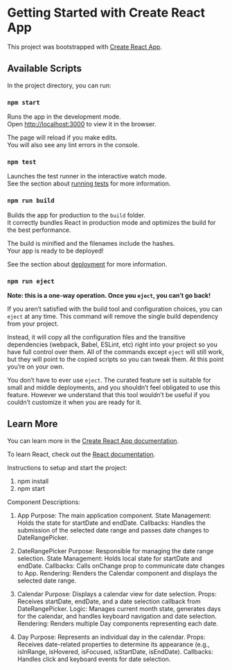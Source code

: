 # Getting Started with Create React App

This project was bootstrapped with [Create React App](https://github.com/facebook/create-react-app).

## Available Scripts

In the project directory, you can run:

### `npm start`

Runs the app in the development mode.\
Open [http://localhost:3000](http://localhost:3000) to view it in the browser.

The page will reload if you make edits.\
You will also see any lint errors in the console.

### `npm test`

Launches the test runner in the interactive watch mode.\
See the section about [running tests](https://facebook.github.io/create-react-app/docs/running-tests) for more information.

### `npm run build`

Builds the app for production to the `build` folder.\
It correctly bundles React in production mode and optimizes the build for the best performance.

The build is minified and the filenames include the hashes.\
Your app is ready to be deployed!

See the section about [deployment](https://facebook.github.io/create-react-app/docs/deployment) for more information.

### `npm run eject`

**Note: this is a one-way operation. Once you `eject`, you can’t go back!**

If you aren’t satisfied with the build tool and configuration choices, you can `eject` at any time. This command will remove the single build dependency from your project.

Instead, it will copy all the configuration files and the transitive dependencies (webpack, Babel, ESLint, etc) right into your project so you have full control over them. All of the commands except `eject` will still work, but they will point to the copied scripts so you can tweak them. At this point you’re on your own.

You don’t have to ever use `eject`. The curated feature set is suitable for small and middle deployments, and you shouldn’t feel obligated to use this feature. However we understand that this tool wouldn’t be useful if you couldn’t customize it when you are ready for it.

## Learn More

You can learn more in the [Create React App documentation](https://facebook.github.io/create-react-app/docs/getting-started).

To learn React, check out the [React documentation](https://reactjs.org/).

Instructions to setup and start the project:
1. npm install
2. npm start

Component Descriptions:
1. App
   Purpose: The main application component.
   State Management: Holds the state for startDate and endDate.
   Callbacks: Handles the submission of the selected date range and passes date changes to DateRangePicker.

2. DateRangePicker
   Purpose: Responsible for managing the date range selection.
   State Management: Holds local state for startDate and endDate.
   Callbacks: Calls onChange prop to communicate date changes to App.
   Rendering: Renders the Calendar component and displays the selected date range.

3. Calendar
   Purpose: Displays a calendar view for date selection.
   Props: Receives startDate, endDate, and a date selection callback from DateRangePicker.
   Logic: Manages current month state, generates days for the calendar, and handles keyboard navigation and date selection.
   Rendering: Renders multiple Day components representing each date.

4. Day
   Purpose: Represents an individual day in the calendar.
   Props: Receives date-related properties to determine its appearance (e.g., isInRange, isHovered, isFocused, isStartDate, isEndDate).
   Callbacks: Handles click and keyboard events for date selection.
